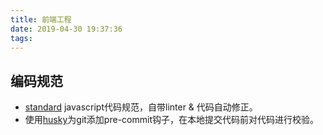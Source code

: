 ```yaml
---
title: 前端工程
date: 2019-04-30 19:37:36
tags:
---
```


## 编码规范
* [standard](https://standardjs.com/readme-zhcn.html)  javascript代码规范，自带linter & 代码自动修正。
* 使用[husky](https://github.com/typicode/husky)为git添加pre-commit钩子，在本地提交代码前对代码进行校验。
